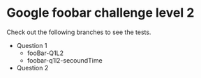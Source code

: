 # Google foobar challenge level 2

Check out the following branches to see the tests.
- Question 1
  - fooBar-Q1L2
  - foobar-q1l2-secoundTime
- Question 2
